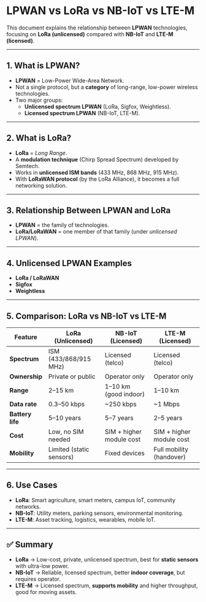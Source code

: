 # LPWAN vs LoRa vs NB-IoT vs LTE-M

This document explains the relationship between **LPWAN** technologies, focusing on **LoRa (unlicensed)** compared with **NB-IoT** and **LTE-M (licensed)**.

---

## 1. What is LPWAN?
- **LPWAN** = Low-Power Wide-Area Network.  
- Not a single protocol, but a **category** of long-range, low-power wireless technologies.  
- Two major groups:
  - **Unlicensed spectrum LPWAN** (LoRa, Sigfox, Weightless).  
  - **Licensed spectrum LPWAN** (NB-IoT, LTE-M).  

---

## 2. What is LoRa?
- **LoRa** = *Long Range*.  
- A **modulation technique** (Chirp Spread Spectrum) developed by Semtech.  
- Works in **unlicensed ISM bands** (433 MHz, 868 MHz, 915 MHz).  
- With **LoRaWAN protocol** (by the LoRa Alliance), it becomes a full networking solution.  

---

## 3. Relationship Between LPWAN and LoRa
- **LPWAN** = the family of technologies.  
- **LoRa/LoRaWAN** = one member of that family (under *unlicensed LPWAN*).  

---

## 4. Unlicensed LPWAN Examples
- **LoRa / LoRaWAN**  
- **Sigfox**  
- **Weightless**  

---

## 5. Comparison: LoRa vs NB-IoT vs LTE-M

| Feature          | LoRa (Unlicensed)         | NB-IoT (Licensed)         | LTE-M (Licensed)          |
|------------------|----------------------------|---------------------------|---------------------------|
| **Spectrum**     | ISM (433/868/915 MHz)      | Licensed (telco)          | Licensed (telco)          |
| **Ownership**    | Private or public          | Operator only             | Operator only             |
| **Range**        | 2–15 km                    | 1–10 km (good indoor)     | 1–10 km                   |
| **Data rate**    | 0.3–50 kbps                | ~250 kbps                 | ~1 Mbps                   |
| **Battery life** | 5–10 years                 | 5–7 years                 | 2–5 years                 |
| **Cost**         | Low, no SIM needed         | SIM + higher module cost  | SIM + higher module cost  |
| **Mobility**     | Limited (static sensors)   | Fixed devices             | Full mobility (handover)  |

---

## 6. Use Cases
- **LoRa**: Smart agriculture, smart meters, campus IoT, community networks.  
- **NB-IoT**: Utility meters, parking sensors, environmental monitoring.  
- **LTE-M**: Asset tracking, logistics, wearables, mobile IoT.  

---

## ✅ Summary
- **LoRa** → Low-cost, private, unlicensed spectrum, best for **static sensors** with ultra-low power.  
- **NB-IoT** → Reliable, licensed spectrum, better **indoor coverage**, but requires operator.  
- **LTE-M** → Licensed spectrum, **supports mobility** and higher throughput, good for moving assets.  

